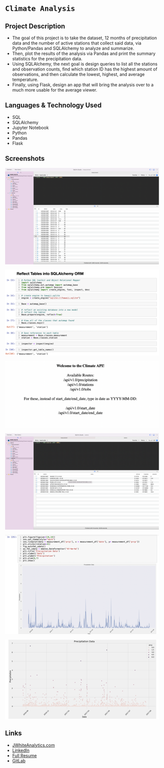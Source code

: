 # `Climate Analysis`

## Project Description

-  The goal of this project is to take the dataset, 12 months of precipitation data and the number of active stations that collect said data, via Python/Pandas and SQLAlchemy to analyze and summarize.
- Then, plot the results of the analysis via Pandas and print the summary statistics for the precipitation data.
- Using SQLAlchemy, the next goal is design queries to list all the stations and observation counts, find which station ID has the highest amount of observations, and then calculate the lowest, highest, and average temperature.
- Finally, using Flask, design an app that will bring the analysis over to a much more usable for the average viewer.


## Languages & Technology Used

- SQL
- SQLAlchemy
- Jupyter Notebook
- Python
- Pandas
- Flask

## Screenshots
![image](/Images/screenshot1.png)

![image](/Images/screenshot2.png)

![image](/Images/screenshot3.png)

![image](/Images/screenshot4.png)

![image](/Images/screenshot5.png)

![image](/Images/screenshot6.png)

## Links
- [JWhiteAnalytics.com](https://jwhiteanalytics.com)
- [LinkedIn](https://www.linkedin.com/in/jwhite1987)
- [Full Resume](https://jwhiteanalytics.com/JWhite%20DataAnalyst.pdf)
- [GitLab](https://gitlab.com/jimmywhite1987)
